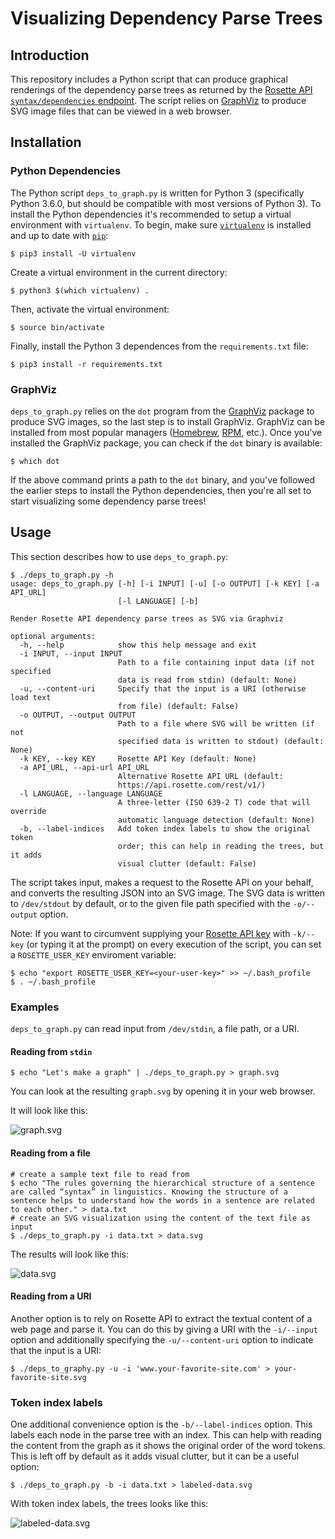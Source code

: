 # Visualizing Dependency Parse Trees

## Introduction
This repository includes a Python script that can produce graphical renderings of the dependency parse trees as returned by the [Rosette API `syntax/dependencies` endpoint](https://developer.rosette.com/features-and-functions#introduction17).  The script relies on [GraphViz](http://graphviz.org/) to produce SVG image files that can be viewed in a web browser.

## Installation
### Python Dependencies
The Python script `deps_to_graph.py` is written for Python 3 (specifically Python 3.6.0, but should be compatible with most versions of Python 3).  To install the Python dependencies it's recommended to setup a virtual environment with `virtualenv`.  To begin, make sure [`virtualenv`](https://virtualenv.pypa.io/en/stable/installation/) is installed and up to date with [`pip`](https://pip.pypa.io/en/stable/installing/):

    $ pip3 install -U virtualenv

Create a virtual environment in the current directory:

    $ python3 $(which virtualenv) .

Then, activate the virtual environment:

    $ source bin/activate

Finally, install the Python 3 dependences from the `requirements.txt` file:

    $ pip3 install -r requirements.txt

### GraphViz
`deps_to_graph.py` relies on the `dot` program from the [GraphViz](http://graphviz.org/) package to produce SVG images, so the last step is to install GraphViz.  GraphViz can be installed from most popular managers ([Homebrew](https://brew.sh/), [RPM](http://rpm.org/), etc.).  Once you've installed the GraphViz package, you can check if the `dot` binary is available:

    $ which dot

If the above command prints a path to the `dot` binary, and you've followed the earlier steps to install the Python dependencies, then you're all set to start visualizing some dependency parse trees!

## Usage
This section describes how to use `deps_to_graph.py`:

    $ ./deps_to_graph.py -h
    usage: deps_to_graph.py [-h] [-i INPUT] [-u] [-o OUTPUT] [-k KEY] [-a API_URL]
                            [-l LANGUAGE] [-b]
    
    Render Rosette API dependency parse trees as SVG via Graphviz
    
    optional arguments:
      -h, --help            show this help message and exit
      -i INPUT, --input INPUT
                            Path to a file containing input data (if not specified
                            data is read from stdin) (default: None)
      -u, --content-uri     Specify that the input is a URI (otherwise load text
                            from file) (default: False)
      -o OUTPUT, --output OUTPUT
                            Path to a file where SVG will be written (if not
                            specified data is written to stdout) (default: None)
      -k KEY, --key KEY     Rosette API Key (default: None)
      -a API_URL, --api-url API_URL
                            Alternative Rosette API URL (default:
                            https://api.rosette.com/rest/v1/)
      -l LANGUAGE, --language LANGUAGE
                            A three-letter (ISO 639-2 T) code that will override
                            automatic language detection (default: None)
      -b, --label-indices   Add token index labels to show the original token
                            order; this can help in reading the trees, but it adds
                            visual clutter (default: False)
    

The script takes input, makes a request to the Rosette API on your behalf, and converts the resulting JSON into an SVG image.  The SVG data is written to `/dev/stdout` by default, or to the given file path specified with the `-o/--output` option.

Note: If you want to circumvent supplying your [Rosette API key](https://developer.rosette.com/) with `-k/--key` (or typing it at the prompt) on every execution of the script, you can set a `ROSETTE_USER_KEY` enviroment variable:

    $ echo "export ROSETTE_USER_KEY=<your-user-key>" >> ~/.bash_profile
    $ . ~/.bash_profile

### Examples
`deps_to_graph.py` can read input from `/dev/stdin`, a file path, or a URI.

#### Reading from `stdin`

    $ echo "Let's make a graph" | ./deps_to_graph.py > graph.svg
    
You can look at the resulting `graph.svg` by opening it in your web browser.

It will look like this:

![graph.svg](https://cdn.rawgit.com/rosette-api-community/visualize-syntactic-dependencies/ab441bd3/svgs/graph.svg)

#### Reading from a file

	# create a sample text file to read from
	$ echo "The rules governing the hierarchical structure of a sentence are called “syntax” in linguistics. Knowing the structure of a sentence helps to understand how the words in a sentence are related to each other." > data.txt
	# create an SVG visualization using the content of the text file as input
	$ ./deps_to_graph.py -i data.txt > data.svg

The results will look like this:

![data.svg](https://cdn.rawgit.com/rosette-api-community/visualize-syntactic-dependencies/ab441bd3/svgs/data.svg)

#### Reading from a URI

Another option is to rely on Rosette API to extract the textual content of a web page and parse it.  You can do this by giving a URI with the `-i/--input` option and additionally specifying the `-u/--content-uri` option to indicate that the input is a URI:

	$ ./deps_to_graphy.py -u -i 'www.your-favorite-site.com' > your-favorite-site.svg
	
### Token index labels
One additional convenience option is the `-b/--label-indices` option.  This labels each node in the parse tree with an index.  This can help with reading the content from the graph as it shows the original order of the word tokens.  This is left off by default as it adds visual clutter, but it can be a useful option:

	$ ./deps_to_graph.py -b -i data.txt > labeled-data.svg

With token index labels, the trees looks like this:

![labeled-data.svg](https://cdn.rawgit.com/rosette-api-community/visualize-syntactic-dependencies/ab441bd3/svgs/labeled-data.svg)

